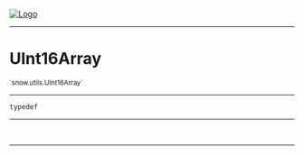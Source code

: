 
[![Logo](../../../images/logo.png)](../../../api/index.html)

---



<h1>UInt16Array</h1>
<small>`snow.utils.UInt16Array`</small>



---

`typedef`

---

&nbsp;
&nbsp;









---

&nbsp;
&nbsp;
&nbsp;
&nbsp;
